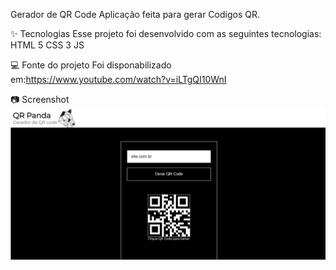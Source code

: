Gerador de QR Code
Aplicação feita para gerar Codigos QR.

✨ Tecnologias
Esse projeto foi desenvolvido com as seguintes tecnologias:
HTML 5
CSS 3
JS

💻 Fonte do projeto
Foi disponabilizado em:https://www.youtube.com/watch?v=iLTgQI10WnI

📷 Screenshot
![Alt text](img/image.png)
